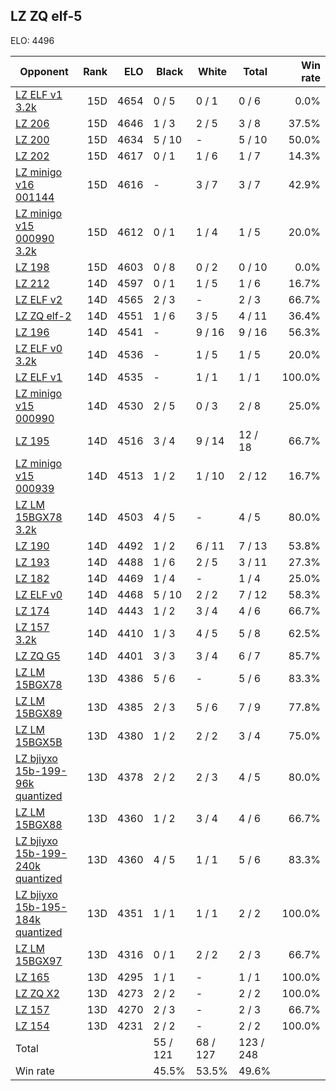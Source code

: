 ## LZ ZQ elf-5 ##

ELO: 4496

Opponent | Rank | ELO | Black | White | Total | Win rate
---------|-----:|----:|-------|-------|-------|-------:
[LZ ELF v1 3.2k](LZ%20ELF%20v1%203.2k.md) | 15D | 4654 | 0 / 5 | 0 / 1 | 0 / 6 | 0.0%
[LZ 206](LZ%20206.md) | 15D | 4646 | 1 / 3 | 2 / 5 | 3 / 8 | 37.5%
[LZ 200](LZ%20200.md) | 15D | 4634 | 5 / 10 | - | 5 / 10 | 50.0%
[LZ 202](LZ%20202.md) | 15D | 4617 | 0 / 1 | 1 / 6 | 1 / 7 | 14.3%
[LZ minigo v16 001144](LZ%20minigo%20v16%20001144.md) | 15D | 4616 | - | 3 / 7 | 3 / 7 | 42.9%
[LZ minigo v15 000990 3.2k](LZ%20minigo%20v15%20000990%203.2k.md) | 15D | 4612 | 0 / 1 | 1 / 4 | 1 / 5 | 20.0%
[LZ 198](LZ%20198.md) | 15D | 4603 | 0 / 8 | 0 / 2 | 0 / 10 | 0.0%
[LZ 212](LZ%20212.md) | 14D | 4597 | 0 / 1 | 1 / 5 | 1 / 6 | 16.7%
[LZ ELF v2](LZ%20ELF%20v2.md) | 14D | 4565 | 2 / 3 | - | 2 / 3 | 66.7%
[LZ ZQ elf-2](LZ%20ZQ%20elf-2.md) | 14D | 4551 | 1 / 6 | 3 / 5 | 4 / 11 | 36.4%
[LZ 196](LZ%20196.md) | 14D | 4541 | - | 9 / 16 | 9 / 16 | 56.3%
[LZ ELF v0 3.2k](LZ%20ELF%20v0%203.2k.md) | 14D | 4536 | - | 1 / 5 | 1 / 5 | 20.0%
[LZ ELF v1](LZ%20ELF%20v1.md) | 14D | 4535 | - | 1 / 1 | 1 / 1 | 100.0%
[LZ minigo v15 000990](LZ%20minigo%20v15%20000990.md) | 14D | 4530 | 2 / 5 | 0 / 3 | 2 / 8 | 25.0%
[LZ 195](LZ%20195.md) | 14D | 4516 | 3 / 4 | 9 / 14 | 12 / 18 | 66.7%
[LZ minigo v15 000939](LZ%20minigo%20v15%20000939.md) | 14D | 4513 | 1 / 2 | 1 / 10 | 2 / 12 | 16.7%
[LZ LM 15BGX78 3.2k](LZ%20LM%2015BGX78%203.2k.md) | 14D | 4503 | 4 / 5 | - | 4 / 5 | 80.0%
[LZ 190](LZ%20190.md) | 14D | 4492 | 1 / 2 | 6 / 11 | 7 / 13 | 53.8%
[LZ 193](LZ%20193.md) | 14D | 4488 | 1 / 6 | 2 / 5 | 3 / 11 | 27.3%
[LZ 182](LZ%20182.md) | 14D | 4469 | 1 / 4 | - | 1 / 4 | 25.0%
[LZ ELF v0](LZ%20ELF%20v0.md) | 14D | 4468 | 5 / 10 | 2 / 2 | 7 / 12 | 58.3%
[LZ 174](LZ%20174.md) | 14D | 4443 | 1 / 2 | 3 / 4 | 4 / 6 | 66.7%
[LZ 157 3.2k](LZ%20157%203.2k.md) | 14D | 4410 | 1 / 3 | 4 / 5 | 5 / 8 | 62.5%
[LZ ZQ G5](LZ%20ZQ%20G5.md) | 14D | 4401 | 3 / 3 | 3 / 4 | 6 / 7 | 85.7%
[LZ LM 15BGX78](LZ%20LM%2015BGX78.md) | 13D | 4386 | 5 / 6 | - | 5 / 6 | 83.3%
[LZ LM 15BGX89](LZ%20LM%2015BGX89.md) | 13D | 4385 | 2 / 3 | 5 / 6 | 7 / 9 | 77.8%
[LZ LM 15BGX5B](LZ%20LM%2015BGX5B.md) | 13D | 4380 | 1 / 2 | 2 / 2 | 3 / 4 | 75.0%
[LZ bjiyxo 15b-199-96k quantized](LZ%20bjiyxo%2015b-199-96k%20quantized.md) | 13D | 4378 | 2 / 2 | 2 / 3 | 4 / 5 | 80.0%
[LZ LM 15BGX88](LZ%20LM%2015BGX88.md) | 13D | 4360 | 1 / 2 | 3 / 4 | 4 / 6 | 66.7%
[LZ bjiyxo 15b-199-240k quantized](LZ%20bjiyxo%2015b-199-240k%20quantized.md) | 13D | 4360 | 4 / 5 | 1 / 1 | 5 / 6 | 83.3%
[LZ bjiyxo 15b-195-184k quantized](LZ%20bjiyxo%2015b-195-184k%20quantized.md) | 13D | 4351 | 1 / 1 | 1 / 1 | 2 / 2 | 100.0%
[LZ LM 15BGX97](LZ%20LM%2015BGX97.md) | 13D | 4316 | 0 / 1 | 2 / 2 | 2 / 3 | 66.7%
[LZ 165](LZ%20165.md) | 13D | 4295 | 1 / 1 | - | 1 / 1 | 100.0%
[LZ ZQ X2](LZ%20ZQ%20X2.md) | 13D | 4273 | 2 / 2 | - | 2 / 2 | 100.0%
[LZ 157](LZ%20157.md) | 13D | 4270 | 2 / 3 | - | 2 / 3 | 66.7%
[LZ 154](LZ%20154.md) | 13D | 4231 | 2 / 2 | - | 2 / 2 | 100.0%
Total | | | 55 / 121 | 68 / 127 | 123 / 248 | 
Win rate| | | 45.5% | 53.5% | 49.6% | 
